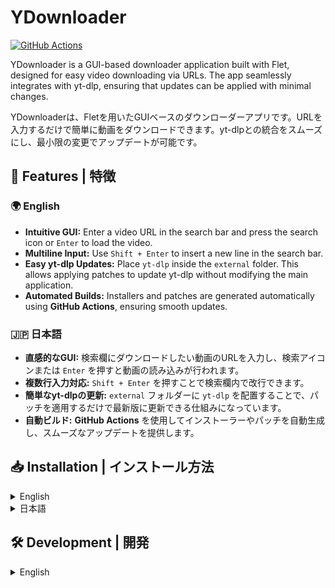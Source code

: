 # YDownloader

[![GitHub Actions](https://github.com/your-repo/YDownloader/actions/workflows/build.yml/badge.svg)](https://github.com/your-repo/YDownloader/actions)

YDownloader is a GUI-based downloader application built with Flet, designed for easy video downloading via URLs. The app seamlessly integrates with yt-dlp, ensuring that updates can be applied with minimal changes.

YDownloaderは、Fletを用いたGUIベースのダウンローダーアプリです。URLを入力するだけで簡単に動画をダウンロードできます。yt-dlpとの統合をスムーズにし、最小限の変更でアップデートが可能です。

## 🌟 Features | 特徴

### 🌍 English
- **Intuitive GUI:** Enter a video URL in the search bar and press the search icon or `Enter` to load the video.
- **Multiline Input:** Use `Shift + Enter` to insert a new line in the search bar.
- **Easy yt-dlp Updates:** Place `yt-dlp` inside the `external` folder. This allows applying patches to update yt-dlp without modifying the main application.
- **Automated Builds:** Installers and patches are generated automatically using **GitHub Actions**, ensuring smooth updates.

### 🇯🇵 日本語
- **直感的なGUI:** 検索欄にダウンロードしたい動画のURLを入力し、検索アイコンまたは `Enter` を押すと動画の読み込みが行われます。
- **複数行入力対応:** `Shift + Enter` を押すことで検索欄内で改行できます。
- **簡単なyt-dlpの更新:** `external` フォルダーに `yt-dlp` を配置することで、パッチを適用するだけで最新版に更新できる仕組みになっています。
- **自動ビルド:** **GitHub Actions** を使用してインストーラーやパッチを自動生成し、スムーズなアップデートを提供します。

## 📥 Installation | インストール方法

<details>
  <summary>English</summary>

1. **Download the installer** from [Releases](https://github.com/your-repo/YDownloader/releases).
2. Run the installer and follow the on-screen instructions.
3. Start the application and enter a URL to begin downloading.
4. Place `yt-dlp` inside the `external` folder to keep it updated easily.

</details>

<details>
  <summary>日本語</summary>

1. **インストーラーをダウンロード** [Releases](https://github.com/your-repo/YDownloader/releases) からダウンロードしてください。
2. インストーラーを実行し、画面の指示に従ってインストールしてください。
3. アプリを起動し、URLを入力してダウンロードを開始します。
4. `external` フォルダーに `yt-dlp` を配置すると、簡単に更新できます。

</details>

## 🛠 Development | 開発

<details>
  <summary>English</summary>

### Requirements
- Python 3.9+
- Flet
- yt-dlp

### Setup
```sh
git clone https://github.com/your-repo/YDownloader.git
cd YDownloader
pip install -r requirements.txt
python main.py
